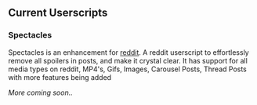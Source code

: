 ## Current Userscripts

### Spectacles
Spectacles is an enhancement for [reddit](https://reddit.com).
A reddit userscript to effortlessly remove all spoilers in posts, and make it crystal clear.
It has support for all media types on reddit, MP4's, Gifs, Images, Carousel Posts, Thread Posts with more features being added

*More coming soon..*